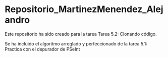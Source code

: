 # Repositorio_MartinezMenendez_Alejandro
Este repositorio ha sido creado para la tarea Tarea 5.2: Clonando código.

Se ha incluido el algoritmo arreglado y perfeccionado de la tarea 5.1: Practica con el depurador de PSeInt
